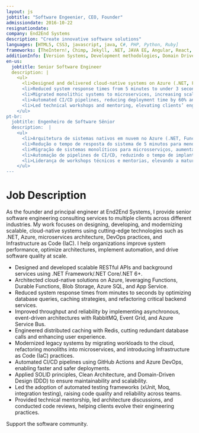 ```yaml
---
layout: js
jobtitle: "Software Engeenier, CEO, Founder"
admissiondate: 2016-10-22
resignationdate:
company: End2End Systems
description: "Create innovative software solutions"
languages: [HTML5, CSS3, javascript, java, C#, PHP, Python, Ruby]
frameworks: [TheIntern!, Chimp, Jekyll, .NET, JAVA EE, Angular, React, DOJO, .NET, .NET Core, Entity Framework, Entity Framework Core]
additionInfo: [Version Systems, Development methodologies, Domain Drive Design, Design Patterns, Threads, Databases, Jekyll, Identity Provider, Keycloak, .NET, .NET Core MVC unit testing, functional testing]
en-us:
  jobtitle: Senior Software Engineer
  description: |
    <ul>
      <li>Designed and delivered cloud-native systems on Azure (.NET, Functions, Event Grid), driving clients' digital transformation.</li>
      <li>Reduced system response times from 5 minutes to under 3 seconds, improving customer satisfaction and operational efficiency.</li>
      <li>Migrated monolithic systems to microservices, increasing scalability by 70% and improving fault tolerance.</li>
      <li>Automated CI/CD pipelines, reducing deployment time by 60% and eliminating manual errors.</li>
      <li>Led technical workshops and mentoring, elevating clients’ engineering maturity and DevOps practices.</li>
    </ul>
pt-br:
  jobtitle: Engenheiro de Software Sênior
  description:  |
    <ul>
      <li>Arquitetura de sistemas nativos em nuvem no Azure (.NET, Functions, Event Grid), impulsionando a transformação digital dos clientes.</li>
      <li>Redução o tempo de resposta do sistema de 5 minutos para menos de 3 segundos, melhorando a satisfação do cliente e a eficiência operacional.</li>
      <li>Migração de sistemas monolíticos para microsserviços, aumentando a escalabilidade em 70% e melhorando a tolerância a falhas.</li>
      <li>Automação de pipelines de CI/CD, reduzindo o tempo de implantação em 60% e eliminando erros manuais.</li>
      <li>Liderança de workshops técnicos e mentorias, elevando a maturidade em engenharia e as práticas de DevOps dos clientes.</li>
    </ul>
---
```


# Job Description

As the founder and principal engineer at End2End Systems, I provide senior software engineering consulting services to multiple clients across different industries. My work focuses on designing, developing, and modernizing scalable, cloud-native systems using cutting-edge technologies such as .NET, Azure, microservices architecture, DevOps practices, and Infrastructure as Code (IaC). I help organizations improve system performance, optimize architectures, implement automation, and drive software quality at scale.

- Designed and developed scalable RESTful APIs and background services using .NET Framework/.NET Core/.NET 6+.
- Architected cloud-native solutions on Azure, leveraging Functions, Durable Functions, Blob Storage, Azure SQL, and App Service.
- Reduced system response times from minutes to seconds by optimizing database queries, caching strategies, and refactoring critical backend services.
- Improved throughput and reliability by implementing asynchronous, event-driven architectures with RabbitMQ, Event Grid, and Azure Service Bus.
- Engineered distributed caching with Redis, cutting redundant database calls and enhancing user experience.
- Modernized legacy systems by migrating workloads to the cloud, refactoring monoliths into microservices, and introducing Infrastructure as Code (IaC) practices.
- Automated CI/CD pipelines using GitHub Actions and Azure DevOps, enabling faster and safer deployments.
- Applied SOLID principles, Clean Architecture, and Domain-Driven Design (DDD) to ensure maintainability and scalability.
- Led the adoption of automated testing frameworks (xUnit, Moq, integration testing), raising code quality and reliability across teams.
- Provided technical mentorship, led architecture discussions, and conducted code reviews, helping clients evolve their engineering practices.

Support the software community.
